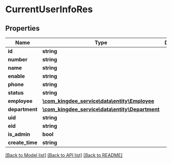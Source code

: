 # CurrentUserInfoRes

## Properties
Name | Type | Description | Notes
------------ | ------------- | ------------- | -------------
**id** | **string** |  | [optional] 
**number** | **string** |  | [optional] 
**name** | **string** |  | [optional] 
**enable** | **string** |  | [optional] 
**phone** | **string** |  | [optional] 
**status** | **string** |  | [optional] 
**employee** | [**\com_kingdee_service\data\entity\Employee**](Employee.md) |  | [optional] 
**department** | [**\com_kingdee_service\data\entity\Department**](Department.md) |  | [optional] 
**uid** | **string** |  | [optional] 
**eid** | **string** |  | [optional] 
**is_admin** | **bool** |  | [optional] 
**create_time** | **string** |  | [optional] 

[[Back to Model list]](../README.md#documentation-for-models) [[Back to API list]](../README.md#documentation-for-api-endpoints) [[Back to README]](../README.md)


